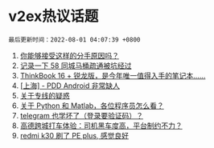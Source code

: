 # v2ex热议话题

`最后更新时间：2022-08-01 04:07:39 +0800`

1. [你能够接受这样的分手原因吗？](https://www.v2ex.com/t/869788)
1. [记录一下 58 同城马桶疏通被坑经过](https://www.v2ex.com/t/869740)
1. [ThinkBook 16 + 锐龙版，是今年唯一值得入手的笔记本……](https://www.v2ex.com/t/869722)
1. [[上海] - PDD Android 非常缺人](https://www.v2ex.com/t/869790)
1. [关于专线的疑惑](https://www.v2ex.com/t/869775)
1. [关于 Python 和 Matlab，各位程序员怎么看？](https://www.v2ex.com/t/869764)
1. [telegram 也学坏了（登录要验证码）？](https://www.v2ex.com/t/869726)
1. [高德跨城打车体验：司机黑车度高，平台制约不力？](https://www.v2ex.com/t/869757)
1. [redmi k30 刷了 PE plus, 感觉良好](https://www.v2ex.com/t/869772)

